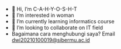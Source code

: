 - 👋 Hi, I’m C-A-H-Y-O-S-H-T
- 👀 I’m interested in woman
- 🌱 I’m currently learning informatics course
- 💞️ I’m looking to collaborate on IT field
- Bagaimana cara menghubungi saya? Email dwi20210100019@sibermu.ac.id
